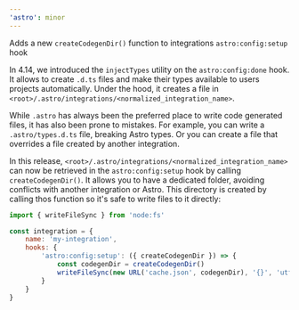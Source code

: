 ```yaml
---
'astro': minor
---
```


Adds a new `createCodegenDir()` function to integrations `astro:config:setup` hook

In 4.14, we introduced the `injectTypes` utility on the `astro:config:done` hook. It allows to create `.d.ts` files and make their types available to users projects automatically. Under the hood, it creates a file in `<root>/.astro/integrations/<normalized_integration_name>`.

While `.astro` has always been the preferred place to write code generated files, it has also been prone to mistakes. For example, you can write a `.astro/types.d.ts` file, breaking Astro types. Or you can create a file that overrides a file created by another integration.

In this release, `<root>/.astro/integrations/<normalized_integration_name>` can now be retrieved in the `astro:config:setup` hook by calling `createCodegenDir()`. It allows you to have a dedicated folder, avoiding conflicts with another integration or Astro. This directory is created by calling thos function so it's safe to write files to it directly:

```js
import { writeFileSync } from 'node:fs'

const integration = {
    name: 'my-integration',
    hooks: {
        'astro:config:setup': ({ createCodegenDir }) => {
            const codegenDir = createCodegenDir()
            writeFileSync(new URL('cache.json', codegenDir), '{}', 'utf-8')
        }
    }
}
```
